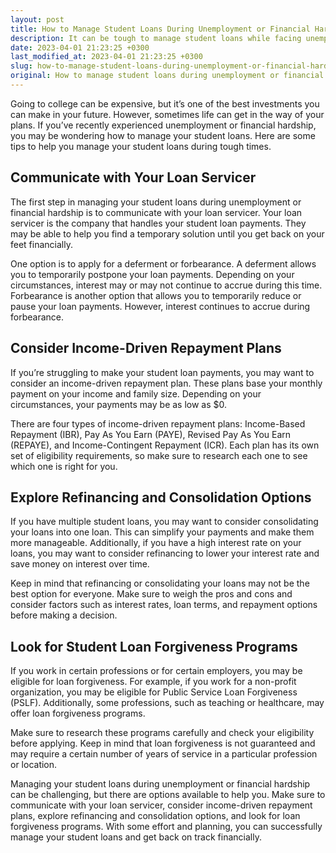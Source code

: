 ```yaml
---
layout: post
title: How to Manage Student Loans During Unemployment or Financial Hardship?
description: It can be tough to manage student loans while facing unemployment or financial hardship. Here are some tips to help you manage your student loans during tough times.
date: 2023-04-01 21:23:25 +0300
last_modified_at: 2023-04-01 21:23:25 +0300
slug: how-to-manage-student-loans-during-unemployment-or-financial-hardship
original: How to manage student loans during unemployment or financial hardship?
---
```

Going to college can be expensive, but it’s one of the best investments you can make in your future. However, sometimes life can get in the way of your plans. If you’ve recently experienced unemployment or financial hardship, you may be wondering how to manage your student loans. Here are some tips to help you manage your student loans during tough times.

## Communicate with Your Loan Servicer

The first step in managing your student loans during unemployment or financial hardship is to communicate with your loan servicer. Your loan servicer is the company that handles your student loan payments. They may be able to help you find a temporary solution until you get back on your feet financially.

One option is to apply for a deferment or forbearance. A deferment allows you to temporarily postpone your loan payments. Depending on your circumstances, interest may or may not continue to accrue during this time. Forbearance is another option that allows you to temporarily reduce or pause your loan payments. However, interest continues to accrue during forbearance.

## Consider Income-Driven Repayment Plans

If you’re struggling to make your student loan payments, you may want to consider an income-driven repayment plan. These plans base your monthly payment on your income and family size. Depending on your circumstances, your payments may be as low as $0.

There are four types of income-driven repayment plans: Income-Based Repayment (IBR), Pay As You Earn (PAYE), Revised Pay As You Earn (REPAYE), and Income-Contingent Repayment (ICR). Each plan has its own set of eligibility requirements, so make sure to research each one to see which one is right for you.

## Explore Refinancing and Consolidation Options

If you have multiple student loans, you may want to consider consolidating your loans into one loan. This can simplify your payments and make them more manageable. Additionally, if you have a high interest rate on your loans, you may want to consider refinancing to lower your interest rate and save money on interest over time.

Keep in mind that refinancing or consolidating your loans may not be the best option for everyone. Make sure to weigh the pros and cons and consider factors such as interest rates, loan terms, and repayment options before making a decision.

## Look for Student Loan Forgiveness Programs

If you work in certain professions or for certain employers, you may be eligible for loan forgiveness. For example, if you work for a non-profit organization, you may be eligible for Public Service Loan Forgiveness (PSLF). Additionally, some professions, such as teaching or healthcare, may offer loan forgiveness programs.

Make sure to research these programs carefully and check your eligibility before applying. Keep in mind that loan forgiveness is not guaranteed and may require a certain number of years of service in a particular profession or location.

Managing your student loans during unemployment or financial hardship can be challenging, but there are options available to help you. Make sure to communicate with your loan servicer, consider income-driven repayment plans, explore refinancing and consolidation options, and look for loan forgiveness programs. With some effort and planning, you can successfully manage your student loans and get back on track financially.